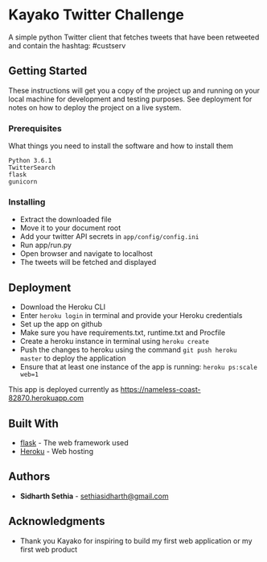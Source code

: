 # Kayako Twitter Challenge

A simple python Twitter client that fetches tweets that have been retweeted and contain the hashtag: #custserv

## Getting Started

These instructions will get you a copy of the project up and running on your local machine for development and testing purposes. See deployment for notes on how to deploy the project on a live system.

### Prerequisites

What things you need to install the software and how to install them

```
Python 3.6.1
TwitterSearch
flask
gunicorn
```

### Installing

- Extract the downloaded file
- Move it to your document root
- Add your twitter API secrets in `app/config/config.ini`
- Run app/run.py
- Open browser and navigate to localhost
- The tweets will be fetched and displayed

## Deployment

- Download the Heroku CLI
- Enter `heroku login` in terminal and provide your Heroku credentials
- Set up the app on github
- Make sure you have requirements.txt, runtime.txt and Procfile
- Create a heroku instance in terminal using `heroku create`
- Push the changes to heroku using the command `git push heroku master` to deploy the application
- Ensure that at least one instance of the app is running: `heroku ps:scale web=1`

This app is deployed currently as https://nameless-coast-82870.herokuapp.com

## Built With

* [flask](http://www.dropwizard.io/1.0.2/docs/) - The web framework used
* [Heroku](https://maven.apache.org/) - Web hosting

## Authors

* **Sidharth Sethia** - sethiasidharth@gmail.com

## Acknowledgments

* Thank you Kayako for inspiring to build my first web application or my first web product
